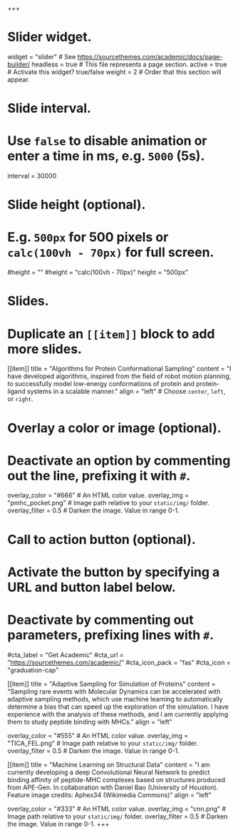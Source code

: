 +++
# Slider widget.
widget = "slider"  # See https://sourcethemes.com/academic/docs/page-builder/
headless = true  # This file represents a page section.
active = true  # Activate this widget? true/false
weight = 2  # Order that this section will appear.

# Slide interval.
# Use `false` to disable animation or enter a time in ms, e.g. `5000` (5s).
interval = 30000

# Slide height (optional).
# E.g. `500px` for 500 pixels or `calc(100vh - 70px)` for full screen.
#height = ""
#height = "calc(100vh - 70px)"
height = "500px"

# Slides.
# Duplicate an `[[item]]` block to add more slides.
[[item]]
  title = "Algorithms for Protein Conformational Sampling"
  content = "I have developed algorithms, inspired from the field of robot motion planning, to successfully model low-energy conformations of protein and protein-ligand systems in a scalable manner."
  align = "left"  # Choose `center`, `left`, or `right`.

  # Overlay a color or image (optional).
  #   Deactivate an option by commenting out the line, prefixing it with `#`.
  overlay_color = "#666"  # An HTML color value.
  overlay_img = "pmhc_pocket.png"  # Image path relative to your `static/img/` folder.
  overlay_filter = 0.5  # Darken the image. Value in range 0-1.

  # Call to action button (optional).
  #   Activate the button by specifying a URL and button label below.
  #   Deactivate by commenting out parameters, prefixing lines with `#`.
  #cta_label = "Get Academic"
  #cta_url = "https://sourcethemes.com/academic/"
  #cta_icon_pack = "fas"
  #cta_icon = "graduation-cap"

[[item]]
  title = "Adaptive Sampling for Simulation of Proteins"
  content = "Sampling rare events with Molecular Dynamics can be accelerated with adaptive sampling methods, which use machine learning to automatically determine a bias that can speed up the exploration of the simulation. I have experience with the analysis of these methods, and I am currently applying them to study peptide binding with MHCs."
  align = "left"

  overlay_color = "#555"  # An HTML color value.
  overlay_img = "TICA_FEL.png"  # Image path relative to your `static/img/` folder.
  overlay_filter = 0.5  # Darken the image. Value in range 0-1.

[[item]]
  title = "Machine Learning on Structural Data"
  content = "I am currently developing a deep Convolutional Neural Network to predict binding affinity of peptide-MHC complexes based on structures produced from APE-Gen. In collaboration with Daniel Bao (University of Houston). Feature image credits: Aphex34 (Wikimedia Commons)"
  align = "left"

  overlay_color = "#333"  # An HTML color value.
  overlay_img = "cnn.png"  # Image path relative to your `static/img/` folder.
  overlay_filter = 0.5  # Darken the image. Value in range 0-1.
+++
